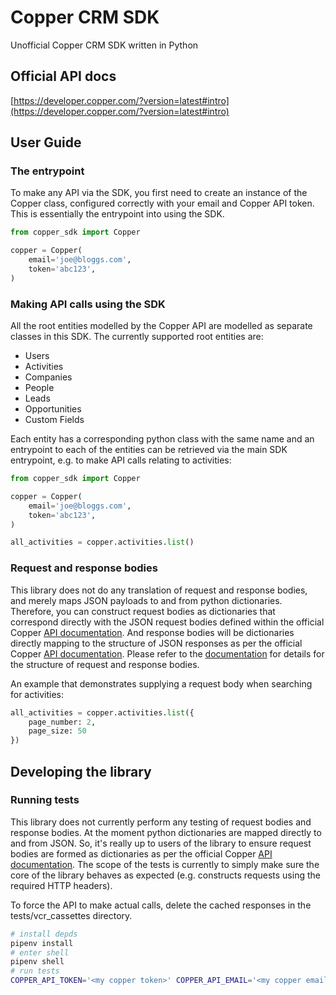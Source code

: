 # Copper CRM SDK

Unofficial Copper CRM SDK written in Python

## Official API docs

[https://developer.copper.com/?version=latest#intro](https://developer.copper.com/?version=latest#intro)

## User Guide

### The entrypoint

To make any API via the SDK, you first need to create an instance of the Copper class, configured correctly with your email and Copper API token. This is essentially the entrypoint into using the SDK.

```python
from copper_sdk import Copper

copper = Copper(
    email='joe@bloggs.com',
    token='abc123',
)
```

### Making API calls using the SDK

All the root entities modelled by the Copper API are modelled as separate classes in this SDK. The currently supported root entities are:

* Users
* Activities
* Companies
* People
* Leads
* Opportunities
* Custom Fields

Each entity has a corresponding python class with the same name and an entrypoint to each of the entities can be retrieved via the main SDK entrypoint, e.g. to make API calls relating to activities:

```python
from copper_sdk import Copper

copper = Copper(
    email='joe@bloggs.com',
    token='abc123',
)

all_activities = copper.activities.list()
```

### Request and response bodies

This library does not do any translation of request and response bodies, and merely maps JSON payloads to and from python dictionaries. Therefore, you can construct request bodies as dictionaries that correspond directly with the JSON request bodies defined within the official Copper [API documentation](https://developer.copper.com/?version=latest#intro). And response bodies will be dictionaries directly mapping to the structure of JSON responses as per the official Copper [API documentation](https://developer.copper.com/?version=latest#intro). Please refer to the [documentation](https://developer.copper.com/?version=latest#intro) for details for the structure of request and response bodies.

An example that demonstrates supplying a request body when searching for activities:

```python
all_activities = copper.activities.list({
    page_number: 2,
    page_size: 50
})
```

## Developing the library

### Running tests

This library does not currently perform any testing of request bodies and response bodies. At the moment python dictionaries are mapped directly to and from JSON. So, it's really up to users of the library to ensure request bodies are formed as dictionaries as per the official Copper [API documentation](https://developer.copper.com/?version=latest#intro). The scope of the tests is currently to simply make sure the core of the library behaves as expected (e.g. constructs requests using the required HTTP headers).

To force the API to make actual calls, delete the cached responses in the tests/vcr_cassettes directory.

```bash
# install depds
pipenv install
# enter shell
pipenv shell
# run tests
COPPER_API_TOKEN='<my copper token>' COPPER_API_EMAIL='<my copper email>' pytest
```
